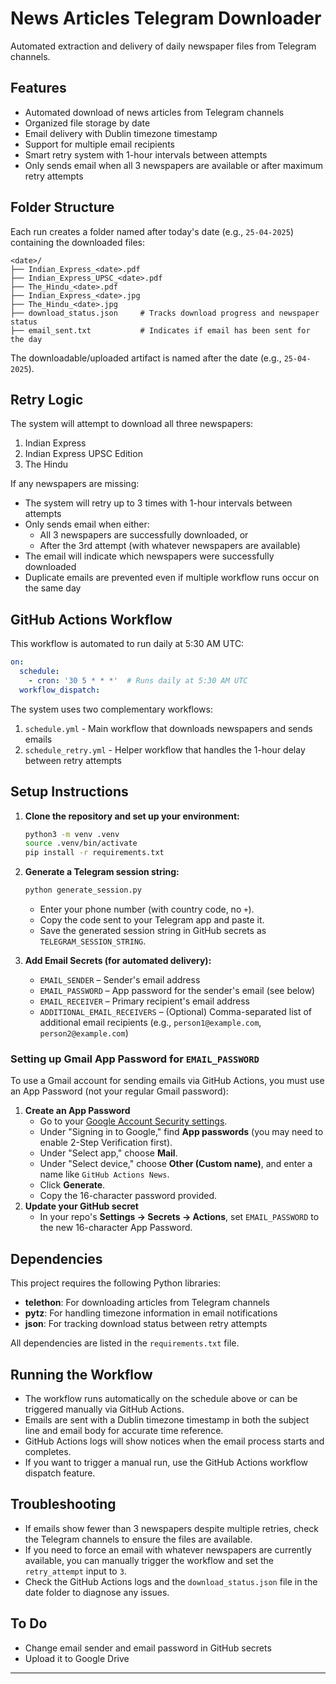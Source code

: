 # News Articles Telegram Downloader

Automated extraction and delivery of daily newspaper files from Telegram channels.

## Features

- Automated download of news articles from Telegram channels
- Organized file storage by date
- Email delivery with Dublin timezone timestamp
- Support for multiple email recipients
- Smart retry system with 1-hour intervals between attempts
- Only sends email when all 3 newspapers are available or after maximum retry attempts

## Folder Structure

Each run creates a folder named after today's date (e.g., `25-04-2025`) containing the downloaded files:

```text
<date>/
├── Indian_Express_<date>.pdf
├── Indian_Express_UPSC_<date>.pdf
├── The_Hindu_<date>.pdf
├── Indian_Express_<date>.jpg
├── The_Hindu_<date>.jpg
├── download_status.json     # Tracks download progress and newspaper status
├── email_sent.txt           # Indicates if email has been sent for the day
```

The downloadable/uploaded artifact is named after the date (e.g., `25-04-2025`).

## Retry Logic

The system will attempt to download all three newspapers:
1. Indian Express
2. Indian Express UPSC Edition
3. The Hindu

If any newspapers are missing:
- The system will retry up to 3 times with 1-hour intervals between attempts
- Only sends email when either:
  - All 3 newspapers are successfully downloaded, or
  - After the 3rd attempt (with whatever newspapers are available)
- The email will indicate which newspapers were successfully downloaded
- Duplicate emails are prevented even if multiple workflow runs occur on the same day

## GitHub Actions Workflow

This workflow is automated to run daily at 5:30 AM UTC:

```yaml
on:
  schedule:
    - cron: '30 5 * * *'  # Runs daily at 5:30 AM UTC
  workflow_dispatch:
```

The system uses two complementary workflows:
1. `schedule.yml` - Main workflow that downloads newspapers and sends emails
2. `schedule_retry.yml` - Helper workflow that handles the 1-hour delay between retry attempts

## Setup Instructions

1. **Clone the repository and set up your environment:**

    ```sh
    python3 -m venv .venv
    source .venv/bin/activate
    pip install -r requirements.txt
    ```

2. **Generate a Telegram session string:**

    ```sh
    python generate_session.py
    ```

    - Enter your phone number (with country code, no `+`).
    - Copy the code sent to your Telegram app and paste it.
    - Save the generated session string in GitHub secrets as `TELEGRAM_SESSION_STRING`.

3. **Add Email Secrets (for automated delivery):**
    - `EMAIL_SENDER` – Sender's email address
    - `EMAIL_PASSWORD` – App password for the sender's email (see below)
    - `EMAIL_RECEIVER` – Primary recipient's email address
    - `ADDITIONAL_EMAIL_RECEIVERS` – (Optional) Comma-separated list of additional email recipients (e.g., `person1@example.com`, `person2@example.com`)

### Setting up Gmail App Password for `EMAIL_PASSWORD`

To use a Gmail account for sending emails via GitHub Actions, you must use an App Password (not your regular Gmail password):

1. **Create an App Password**
    - Go to your [Google Account Security settings](https://myaccount.google.com/security).
    - Under "Signing in to Google," find **App passwords** (you may need to enable 2-Step Verification first).
    - Under "Select app," choose **Mail**.
    - Under "Select device," choose **Other (Custom name)**, and enter a name like `GitHub Actions News`.
    - Click **Generate**.
    - Copy the 16-character password provided.
2. **Update your GitHub secret**
    - In your repo's **Settings → Secrets → Actions**, set `EMAIL_PASSWORD` to the new 16-character App Password.

## Dependencies

This project requires the following Python libraries:
- **telethon**: For downloading articles from Telegram channels
- **pytz**: For handling timezone information in email notifications
- **json**: For tracking download status between retry attempts

All dependencies are listed in the `requirements.txt` file.

## Running the Workflow

- The workflow runs automatically on the schedule above or can be triggered manually via GitHub Actions.
- Emails are sent with a Dublin timezone timestamp in both the subject line and email body for accurate time reference.
- GitHub Actions logs will show notices when the email process starts and completes.
- If you want to trigger a manual run, use the GitHub Actions workflow dispatch feature.

## Troubleshooting

- If emails show fewer than 3 newspapers despite multiple retries, check the Telegram channels to ensure the files are available.
- If you need to force an email with whatever newspapers are currently available, you can manually trigger the workflow and set the `retry_attempt` input to `3`.
- Check the GitHub Actions logs and the `download_status.json` file in the date folder to diagnose any issues.

## To Do

- Change email sender and email password in GitHub secrets
- Upload it to Google Drive

---
